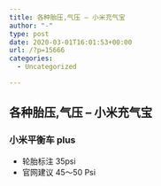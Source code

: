 ```yaml
---
title: 各种胎压,气压 – 小米充气宝
author: "-"
type: post
date: 2020-03-01T16:01:53+00:00
url: /?p=15666
categories:
  - Uncategorized

---
```

## 各种胎压,气压 – 小米充气宝
### 小米平衡车 plus
- 轮胎标注 35psi
- 官网建议 45～50 Psi

